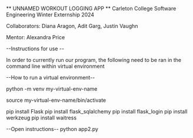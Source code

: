 ** UNNAMED WORKOUT LOGGING APP ** Carleton College Software Engineering Winter Externship 2024

Collaborators: Diana Aragon, Adit Garg, Justin Vaughn 

Mentor: Alexandra Price

--Instructions for use --

In order to currently run our program, the following need to be ran in the command line within virtual environment

--How to run a virtual environment--

python -m venv my-virtual-env-name

source my-virtual-env-name/bin/activate

pip install Flask
pip install flask_sqlalchemy
pip install flask_login
pip install werkzeug
pip install waitress

--Open instructions--
python app2.py
